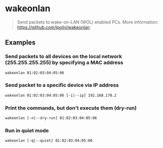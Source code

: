 # wakeonlan

> Send packets to wake-on-LAN (WOL) enabled PCs. More information: <https://github.com/jpoliv/wakeonlan>.

## Examples

### Send packets to all devices on the local network (255.255.255.255) by specifying a MAC address

```bash
wakeonlan 01:02:03:04:05:06
```

### Send packet to a specific device via IP address

```bash
wakeonlan 01:02:03:04:05:06 [-i|--ip] 192.168.178.2
```

### Print the commands, but don't execute them (dry-run)

```bash
wakeonlan [-n|--dry-run] 01:02:03:04:05:06
```

### Run in quiet mode

```bash
wakeonlan [-q|--quiet] 01:02:03:04:05:06
```
